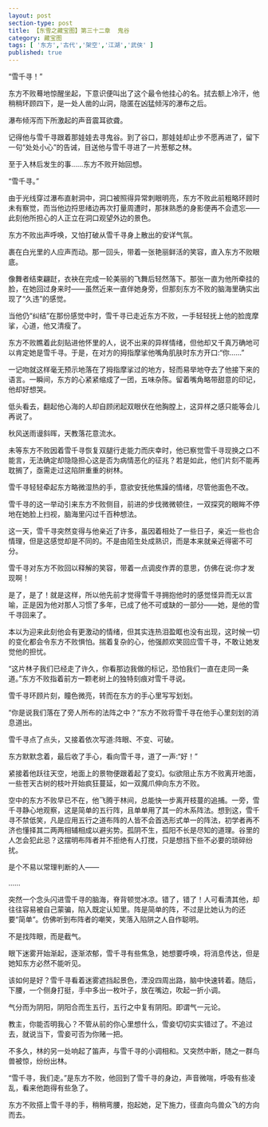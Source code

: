 ```yaml
---
layout: post
section-type: post
title: 【东雪之藏宝图】第三十二章  鬼谷
category: 藏宝图
tags: [ '东方','古代','架空','江湖','武侠' ]
published: true
---
```

“雪千寻！”

东方不败蓦地惊醒坐起，下意识便叫出了这个最令他挂心的名。拭去额上冷汗，他稍稍环顾四下，是一处人凿的山洞，隐匿在凶猛倾泻的瀑布之后。

瀑布倾泻而下所激起的声音震耳欲聋。

记得他与雪千寻跟着那娃娃去寻鬼谷。到了谷口，那娃娃却止步不愿再进了，留下一句“处处小心”的告诫，目送他与雪千寻进了一片葱郁之林。

至于入林后发生的事……东方不败开始回想。

“雪千寻。”

由于光线穿过瀑布直射洞中，洞口被照得异常刺眼明亮，东方不败此前粗略环顾时未有察觉，而当他边捋思绪边再次打量周遭时，那抹熟悉的身影便再不会遗忘——此刻他所担心的人正立在洞口观望外边的景色。

东方不败出声呼唤，又怕打破从雪千寻身上散出的安详气氛。

裹在白光里的人应声而动。那一回头，带着一张艳丽鲜活的笑容，直入东方不败眼底。

像舞者结束翩跹，衣袂在完成一轮美丽的飞舞后轻然落下。那张一直为他所牵挂的脸，在她回过身来时——虽然近来一直伴她身旁，但那刻东方不败的脑海里确实出现了“久违”的感觉。

当他仍“纠结”在那份感觉中时，雪千寻已走近东方不败，一手轻轻抚上他的脸庞摩挲，心道，他又清瘦了。

东方不败瞧着此刻贴进他怀里的人，说不出来的异样情绪，但他却又千真万确地可以肯定她是雪千寻。于是，在对方的拇指摩挲他嘴角肌肤时东方开口:“你……”

一记吻就这样毫无预示地落在了拇指摩挲过的地方，轻而易举地夺去了他接下来的语言。一瞬间，东方的心紧紧缩成了一团，五味杂陈。留着嘴角略带甜意的印记，他却好想哭。

低头看去，翻起他心海的人却自顾闭起双眼伏在他胸膛上，这异样之感只能等会儿再说了。

秋风送雨谩斜晖，天教落花意流水。

未等东方不败因着雪千寻恢复双腿行走能力而庆幸时，他已察觉雪千寻现换之口不能言，无法确定却隐隐担心这是否为病情恶化的征兆？若是如此，他们片刻不能再耽搁了，亟需走过这陷阱重重的树林。

雪千寻轻轻牵起东方略微湿热的手，意欲安抚他焦躁的情绪，尽管他面色不改。

雪千寻的这一举动引来东方不败侧目，前进的步伐微微顿住，一双探究的眼眸不停地在她脸上扫视，脑海里闪过千百种想法。

这一天，雪千寻突然变得与他亲近了许多，虽因着相处了一些日子，亲近一些也合情理，但是这感觉却是不同的。不是由陌生处成熟识，而是本来就亲近得密不可分。

雪千寻对东方不败回以释解的笑容，带着一点调皮作弄的意思，仿佛在说:你才发现啊！

是了，是了！就是这样，所以他先前才觉得雪千寻拥抱他时的感觉怪异而无以言喻，正是因为他对那人习惯了多年，已成了他不可或缺的一部分——她，是他的雪千寻回来了。

本以为迎来此刻他会有更激动的情绪，但其实连热泪盈眶也没有出现，这时候一切的变化都会令东方不败惧怕。揣着复杂的心，他强颜欢笑回应雪千寻，不敢让她发觉他的担忧。

“这片林子我们已经走了许久，你看那边我做的标记，恐怕我们一直在走同一条道。”东方不败指着前方一颗老树上的独特刻痕对雪千寻说。

雪千寻环顾片刻，瞳色微亮，转而在东方的手心里写写划划。

“你是说我们落在了旁人所布的法阵之中？”东方不败将雪千寻在他手心里刻划的消息道出。

雪千寻点了点头，又接着依次写道:阵眼、不变、可破。

东方默默念着，最后收了手心，看向雪千寻，道了一声:“好！”

紧接着他跃往天空，地面上的景物便跟着起了变幻。似欲阻止东方不败离开地面，一些苍天古树的枝叶开始疯狂蔓延，如一双魔爪伸向东方不败。

空中的东方不败早已不在，他飞腾于林间，总能快一步离开枝蔓的追捕。一旁，雪千寻静心地观察，这是简单的五行阵，且单单用了其一的木系阵法。想到这，雪千寻不禁低笑，凡是应用五行之道布阵的人皆不会首选形式单一的阵法，初学者再不济也懂择其二两两相辅相成以避劣势。孤阴不生，孤阳不长是尽知的道理。谷里的人怎会犯此忌？这摆明布阵者并不拒绝有人打搅，只是想挡下些不必要的琐碎纷扰。

是个不易以常理判断的人——

……

突然一个念头闪进雪千寻的脑海，脊背顿觉冰凉。错了，错了！人可看清其他，却往往容易被自己蒙骗，陷入既定认知里。阵是简单的阵，不过是比她认为的还要“简单”。仿佛听到布阵者的嘲笑，笑落入陷阱之人自作聪明。

不是找阵眼，而是截气。

眼下迷雾开始渐起，逐渐浓郁，雪千寻有些焦急，她想要呼唤，将消息传达，但是她知东方必然不能听见。

该如何是好？雪千寻看着迷雾遮挡起景色，湮没四周出路，脑中快速转着。随后，下腰，一个侧身打挺，手中多出一枚叶子，放在嘴边，吹起一折小调。

气分而为阴阳，阴阳合而生五行，五行之中复有阴阳。即谓气一元论。

教主，你能否明我心？不管从前的你心里想什么，雪妾切切实实错过了。不追过去，就说当下，雪妾可否为你赌一把。

不多久，林的另一处响起了笛声，与雪千寻的小调相和。又突然中断，随之一群鸟兽被惊，纷纷出林。

“雪千寻，我们走。”是东方不败，他回到了雪千寻的身边，声音微喘，呼吸有些凌乱，看来他跑得有些急了。

东方不败搭上雪千寻的手，稍稍弯腰，抱起她，足下施力，径直向鸟兽众飞的方向而去。

